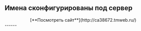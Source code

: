 Имена сконфигурированы под сервер
------
<div style="text-align:center">[**Посмотреть сайт**](http://ca38672.tmweb.ru/)</div>
------
